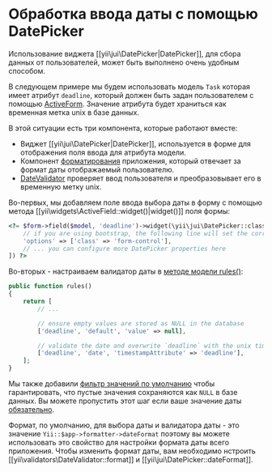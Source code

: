 Обработка ввода даты с помощью DatePicker
=======================================

Использование виджета [[yii\jui\DatePicker|DatePicker]], для сбора данных от пользователей, может быть выполнено очень удобным способом.

В следующем примере мы будем использовать модель `Task` которая имеет атрибут `deadline`, который должен быть задан пользователем с помощью [ActiveForm](https://github.com/yiisoft/yii2/blob/master/docs/guide/input-forms.md). Значение атрибута будет храниться как временная метка unix в базе данных.


В этой ситуации есть три компонента, которые работают вместе:

- Виджет [[yii\jui\DatePicker|DatePicker]], используется в форме для отображения поля ввода для атрибута модели.
- Компонент [форматирования](https://github.com/yiisoft/yii2/blob/master/docs/guide/output-formatting.md) приложения, который отвечает за формат даты отображаемый пользователю.
- [DateValidator](https://github.com/yiisoft/yii2/blob/master/docs/guide/tutorial-core-validators.md#date) проверяет ввод пользователя и преобразовывает его в временную метку unix.

Во-первых, мы добавляем поле ввода выбора даты в форму с помощью метода [[yii\widgets\ActiveField::widget()|widget()]] поля формы:

```php
<?= $form->field($model, 'deadline')->widget(\yii\jui\DatePicker::className(), [
    // if you are using bootstrap, the following line will set the correct style of the input field
    'options' => ['class' => 'form-control'],
    // ... you can configure more DatePicker properties here
]) ?>
```

Во-вторых - настраиваем валидатор даты в [методе модели rules()](https://github.com/yiisoft/yii2/blob/master/docs/guide/input-validation.md#declaring-rules):

```php
public function rules()
{
    return [
        // ...

        // ensure empty values are stored as NULL in the database
        ['deadline', 'default', 'value' => null],

        // validate the date and overwrite `deadline` with the unix timestamp
        ['deadline', 'date', 'timestampAttribute' => 'deadline'],
    ];
}
```

Мы также добавили [фильтр значений по умолчанию](https://github.com/yiisoft/yii2/blob/master/docs/guide/input-validation.md#handling-empty-inputs) чтобы гарантировать, что пустые значения сохраняются как `NULL` в базе данных.
Вы можете пропустить этот шаг если ваше значение даты [обязательно](https://github.com/yiisoft/yii2/blob/master/docs/guide/tutorial-core-validators.md#required).

Формат, по умолчанию, для выбора даты и валидатора даты - это значение `Yii::$app->formatter->dateFormat` поэтому вы можете использовать это свойство для настройки формата даты всего приложения.
Чтобы изменить формат даты, вам необходимо нстроить [[yii\validators\DateValidator::format]] и [[yii\jui\DatePicker::dateFormat]].
